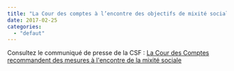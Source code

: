 ```yaml
---
title: "La Cour des comptes à l’encontre des objectifs de mixité sociale du parc HLM"
date: 2017-02-25
categories: 
  - "defaut"
---
```


Consultez le communiqué de presse de la CSF : [La Cour des Comptes recommandent des mesures à l'encontre de la mixité sociale](http://www3.slc.asso.fr/wp-content/uploads/2017/02/CPCourComptes20170225.pdf)
